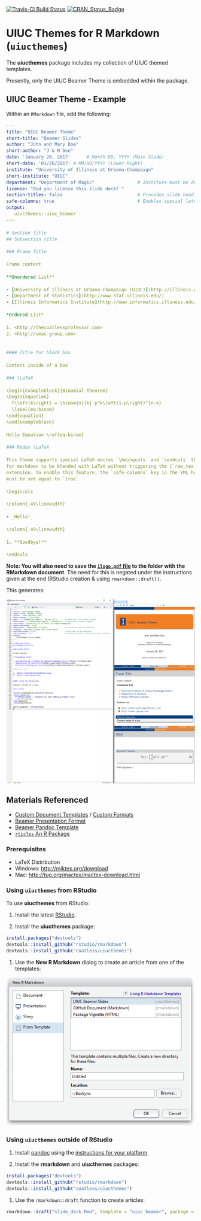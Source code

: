 
[![Travis-CI Build Status](https://travis-ci.org/coatless/uiucthemes.svg?branch=master)](https://travis-ci.org/coatless/uiucthemes) [![CRAN\_Status\_Badge](http://www.r-pkg.org/badges/version/uiucthemes)](https://cran.r-project.org/package=uiucthemes)

UIUC Themes for R Markdown (`uiucthemes`)
=========================================

The **uiucthemes** package includes my collection of UIUC themed templates.

Presently, only the UIUC Beamer Theme is embedded within the package.

UIUC Beamer Theme - Example
---------------------------

Within an `RMarkdown` file, add the following:

``` yaml
---
title: "UIUC Beamer Theme"
short-title: "Beamer Slides"
author: "John and Mary Doe"
short-author: "J & M Doe"
date: 'January 26, 2017'      # Month DD, YYYY (Main Slide)
short-date: '01/26/2017' # MM/DD/YYYY (Lower Right)
institute: "University of Illinois at Urbana-Champaign"
short-institute: "UIUC"
department: "Department of Magic"                # Institute must be defined
license: "Did you license this slide deck? "
section-titles: false                            # Provides slide headings
safe-columns: true                               # Enables special latex macros for columns.
output: 
   uiucthemes::uiuc_beamer
---

# Section title     
## Subsection title 

### Frame Title

Frame content 

**Unordered List**

- [University of Illinois at Urbana-Champaign (UIUC)](http://illinois.edu)
- [Department of Statistics](http://www.stat.illinois.edu/)
- [Illinois Informatics Institute](http://www.informatics.illinois.edu/)

*Ordered List*

1. <http://thecoatlessprofessor.com>
2. <http://smac-group.com>


#### Title for block box

Content inside of a box 

### \LaTeX

\begin{exampleblock}{Binomial Theorem}
\begin{equation} 
  f\left(k\right) = \binom{n}{k} p^k\left(1-p\right)^{n-k}
  \label{eq:binom}
\end{equation} 
\end{exampleblock}

Hello Equation \ref{eq:binom}

### Redux \LaTeX 

This theme supports special LaTeX macros `\beingcols` and `\endcols` that allows
for markdown to be blended with LaTeX without triggering the [`raw_tex`](http://pandoc.org/MANUAL.html#raw-tex) 
extension. To enable this feature, the `safe-columns` key in the YML head matter
must be set equal to `true`.

\begincols

\column{.49\linewidth}

- _Hello!_

\column{.49\linewidth}

1. **Goodbye!**

\endcols
```

**Note: You will also need to save the [`ilogo.pdf` file](https://github.com/coatless/uiucthemes/blob/master/inst/rmarkdown/templates/uiuc_beamer/skeleton/ilogo.pdf) to the folder with the RMarkdown document**. The need for this is negated under the instructions given at the end (RStudio creation & using `rmarkdown::draft()`.

This generates:

![](uiuc_beamer_slide_example.png)

Materials Referenced
--------------------

-   [Custom Document Templates](http://rmarkdown.rstudio.com/developer_document_templates.html) / [Custom Formats](http://rmarkdown.rstudio.com/developer_custom_formats.html)
-   [Beamer Presentation Format](http://rmarkdown.rstudio.com/beamer_presentation_format.html)
-   [Beamer Pandoc Template](https://github.com/jgm/pandoc-templates/blob/master/default.beamer)
-   [`rticles` An R Package](https://github.com/rstudio/rticles)

### Prerequisites

-   LaTeX Distribution
-   Windows: <http://miktex.org/download>
-   Mac: <http://tug.org/mactex/mactex-download.html>

### Using `uiucthemes` from RStudio

To use **uiucthemes** from RStudio:

1.  Install the latest [RStudio](http://www.rstudio.com/products/rstudio/download/).

2.  Install the **uiucthemes** package:

``` r
install.packages("devtools")
devtools::install_github("rstudio/rmarkdown")
devtools::install_github("coatless/uiucthemes")
```

1.  Use the **New R Markdown** dialog to create an article from one of the templates:

![New R Markdown](uiucthemes.png)

### Using `uiucthemes` outside of RStudio

1.  Install [pandoc](http://johnmacfarlane.net/pandoc/) using the [instructions for your platform](https://github.com/rstudio/rmarkdown/blob/master/PANDOC.md).

2.  Install the **rmarkdown** and **uiucthemes** packages:

``` r
install.packages("devtools")
devtools::install_github("rstudio/rmarkdown")
devtools::install_github("coatless/uiucthemes")
```

1.  Use the `rmarkdown::draft` function to create articles:

``` r
rmarkdown::draft("slide_deck.Rmd", template = "uiuc_beamer", package = "uiucthemes")
```
